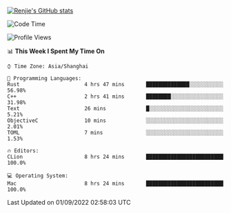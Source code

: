 [![Renjie's GitHub stats](https://github-readme-stats.vercel.app/api?username=liurenjie1024&show_icons=true&theme=chartreuse-dark)](https://github.com/anuraghazra/github-readme-stats)

<!--START_SECTION:waka-->
![Code Time](http://img.shields.io/badge/Code%20Time-136%20hrs%2012%20mins-blue)

![Profile Views](http://img.shields.io/badge/Profile%20Views-20-blue)

📊 **This Week I Spent My Time On** 

```text
⌚︎ Time Zone: Asia/Shanghai

💬 Programming Languages: 
Rust                     4 hrs 47 mins       ██████████████░░░░░░░░░░░   56.98% 
C++                      2 hrs 41 mins       ████████░░░░░░░░░░░░░░░░░   31.98% 
Text                     26 mins             █░░░░░░░░░░░░░░░░░░░░░░░░   5.21% 
ObjectiveC               10 mins             ░░░░░░░░░░░░░░░░░░░░░░░░░   2.01% 
TOML                     7 mins              ░░░░░░░░░░░░░░░░░░░░░░░░░   1.53%

🔥 Editors: 
CLion                    8 hrs 24 mins       █████████████████████████   100.0%

💻 Operating System: 
Mac                      8 hrs 24 mins       █████████████████████████   100.0%

```


 Last Updated on 01/09/2022 02:58:03 UTC
<!--END_SECTION:waka-->

